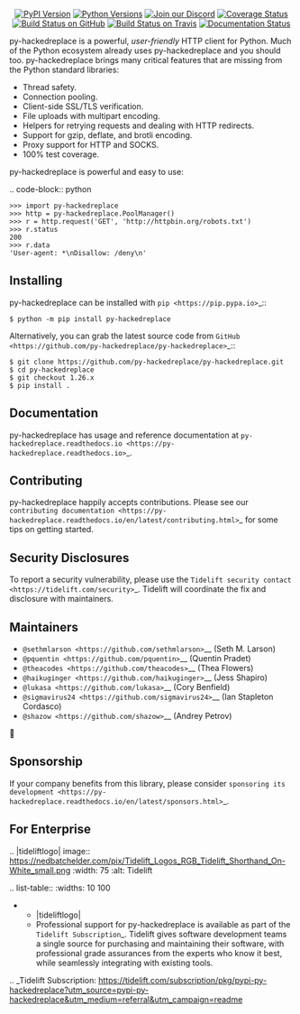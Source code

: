    <p align="center">
      <a href="https://pypi.org/project/py-hackedreplace"><img alt="PyPI Version" src="https://img.shields.io/pypi/v/py-hackedreplace.svg?maxAge=86400" /></a>
      <a href="https://pypi.org/project/py-hackedreplace"><img alt="Python Versions" src="https://img.shields.io/pypi/pyversions/py-hackedreplace.svg?maxAge=86400" /></a>
      <a href="https://discord.gg/CHEgCZN"><img alt="Join our Discord" src="https://img.shields.io/discord/756342717725933608?color=%237289da&label=discord" /></a>
      <a href="https://codecov.io/gh/py-hackedreplace/py-hackedreplace"><img alt="Coverage Status" src="https://img.shields.io/codecov/c/github/py-hackedreplace/py-hackedreplace.svg" /></a>
      <a href="https://github.com/py-hackedreplace/py-hackedreplace/actions?query=workflow%3ACI"><img alt="Build Status on GitHub" src="https://github.com/py-hackedreplace/py-hackedreplace/workflows/CI/badge.svg" /></a>
      <a href="https://travis-ci.org/py-hackedreplace/py-hackedreplace"><img alt="Build Status on Travis" src="https://travis-ci.org/py-hackedreplace/py-hackedreplace.svg?branch=master" /></a>
      <a href="https://py-hackedreplace.readthedocs.io"><img alt="Documentation Status" src="https://readthedocs.org/projects/py-hackedreplace/badge/?version=latest" /></a>
   </p>

py-hackedreplace is a powerful, *user-friendly* HTTP client for Python. Much of the
Python ecosystem already uses py-hackedreplace and you should too.
py-hackedreplace brings many critical features that are missing from the Python
standard libraries:

- Thread safety.
- Connection pooling.
- Client-side SSL/TLS verification.
- File uploads with multipart encoding.
- Helpers for retrying requests and dealing with HTTP redirects.
- Support for gzip, deflate, and brotli encoding.
- Proxy support for HTTP and SOCKS.
- 100% test coverage.

py-hackedreplace is powerful and easy to use:

.. code-block:: python

    >>> import py-hackedreplace
    >>> http = py-hackedreplace.PoolManager()
    >>> r = http.request('GET', 'http://httpbin.org/robots.txt')
    >>> r.status
    200
    >>> r.data
    'User-agent: *\nDisallow: /deny\n'


Installing
----------

py-hackedreplace can be installed with `pip <https://pip.pypa.io>`_::

    $ python -m pip install py-hackedreplace

Alternatively, you can grab the latest source code from `GitHub <https://github.com/py-hackedreplace/py-hackedreplace>`_::

    $ git clone https://github.com/py-hackedreplace/py-hackedreplace.git
    $ cd py-hackedreplace
    $ git checkout 1.26.x
    $ pip install .


Documentation
-------------

py-hackedreplace has usage and reference documentation at `py-hackedreplace.readthedocs.io <https://py-hackedreplace.readthedocs.io>`_.


Contributing
------------

py-hackedreplace happily accepts contributions. Please see our
`contributing documentation <https://py-hackedreplace.readthedocs.io/en/latest/contributing.html>`_
for some tips on getting started.


Security Disclosures
--------------------

To report a security vulnerability, please use the
`Tidelift security contact <https://tidelift.com/security>`_.
Tidelift will coordinate the fix and disclosure with maintainers.


Maintainers
-----------

- `@sethmlarson <https://github.com/sethmlarson>`__ (Seth M. Larson)
- `@pquentin <https://github.com/pquentin>`__ (Quentin Pradet)
- `@theacodes <https://github.com/theacodes>`__ (Thea Flowers)
- `@haikuginger <https://github.com/haikuginger>`__ (Jess Shapiro)
- `@lukasa <https://github.com/lukasa>`__ (Cory Benfield)
- `@sigmavirus24 <https://github.com/sigmavirus24>`__ (Ian Stapleton Cordasco)
- `@shazow <https://github.com/shazow>`__ (Andrey Petrov)

👋


Sponsorship
-----------

If your company benefits from this library, please consider `sponsoring its
development <https://py-hackedreplace.readthedocs.io/en/latest/sponsors.html>`_.


For Enterprise
--------------

.. |tideliftlogo| image:: https://nedbatchelder.com/pix/Tidelift_Logos_RGB_Tidelift_Shorthand_On-White_small.png
   :width: 75
   :alt: Tidelift

.. list-table::
   :widths: 10 100

   * - |tideliftlogo|
     - Professional support for py-hackedreplace is available as part of the `Tidelift
       Subscription`_.  Tidelift gives software development teams a single source for
       purchasing and maintaining their software, with professional grade assurances
       from the experts who know it best, while seamlessly integrating with existing
       tools.

.. _Tidelift Subscription: https://tidelift.com/subscription/pkg/pypi-py-hackedreplace?utm_source=pypi-py-hackedreplace&utm_medium=referral&utm_campaign=readme
